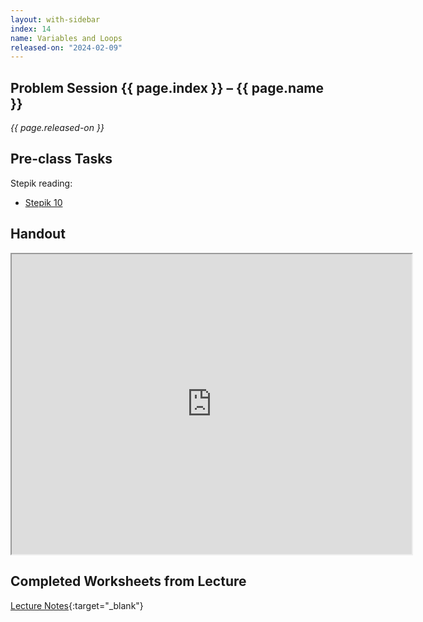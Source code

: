 ```yaml
---
layout: with-sidebar
index: 14
name: Variables and Loops
released-on: "2024-02-09"
---
```


## Problem Session {{ page.index }} – {{ page.name }}

_{{ page.released-on }}_

## Pre-class Tasks

Stepik reading:
- [Stepik 10](https://stepik.org/lesson/579629/step/1?unit=574279)

## Handout

<iframe src="https://drive.google.com/file/d/1NVq9MzrTKc0nr3kQeS8kpN9riPxuSVJN/preview" width="640" height="480" allow="autoplay"></iframe>

## Completed Worksheets from Lecture

[Lecture Notes](https://drive.google.com/drive/folders/1v5AtTn_vAp_BGNQHUNTUGXePkXrqjjAO?usp=sharing){:target="_blank"}
